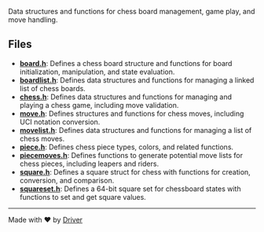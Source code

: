 <!--------------------------------------------------------------------------------->
<!-- IMPORTANT: This file is auto-generated by Driver (https://driver.ai). -------->
<!-- Manual edits may be overwritten on future commits. --------------------------->
<!--------------------------------------------------------------------------------->

Data structures and functions for chess board management, game play, and move handling.


## Files
- **[board.h](board.h.md)**: Defines a chess board structure and functions for board initialization, manipulation, and state evaluation.
- **[boardlist.h](boardlist.h.md)**: Defines data structures and functions for managing a linked list of chess boards.
- **[chess.h](chess.h.md)**: Defines data structures and functions for managing and playing a chess game, including move validation.
- **[move.h](move.h.md)**: Defines structures and functions for chess moves, including UCI notation conversion.
- **[movelist.h](movelist.h.md)**: Defines data structures and functions for managing a list of chess moves.
- **[piece.h](piece.h.md)**: Defines chess piece types, colors, and related functions.
- **[piecemoves.h](piecemoves.h.md)**: Defines functions to generate potential move lists for chess pieces, including leapers and riders.
- **[square.h](square.h.md)**: Defines a square struct for chess with functions for creation, conversion, and comparison.
- **[squareset.h](squareset.h.md)**: Defines a 64-bit square set for chessboard states with functions to set and get square values.

---
Made with ❤️ by [Driver](https://www.driver.ai/)